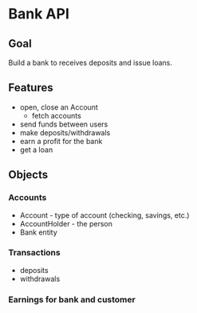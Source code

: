 # Bank API
## Goal
Build a bank to receives deposits and issue loans.    

## Features
- open, close an Account
    - fetch accounts
- send funds between users
- make deposits/withdrawals
- earn a profit for the bank
- get a loan

## Objects
### Accounts
- Account - type of account (checking, savings, etc.)
- AccountHolder - the person
- Bank entity
### Transactions
- deposits
- withdrawals
### 
### Earnings for bank and customer

